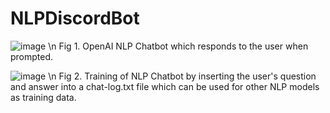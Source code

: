# NLPDiscordBot

![image](https://user-images.githubusercontent.com/69219501/179123250-7af055fc-3a14-4a46-9440-641a5a722ed1.png) \n
Fig 1. OpenAI NLP Chatbot which responds to the user when prompted.

![image](https://user-images.githubusercontent.com/69219501/179123459-8a6eefbb-d708-438e-8abf-cf9e9e2e8db7.png) \n
Fig 2. Training of NLP Chatbot by inserting the user's question and answer into a chat-log.txt file which can be used for other NLP models as training data.

